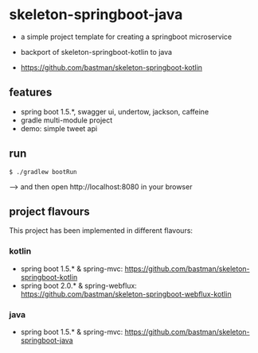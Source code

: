 # skeleton-springboot-java

- a simple project template for creating a springboot microservice
- backport of skeleton-springboot-kotlin to java

- https://github.com/bastman/skeleton-springboot-kotlin

## features

- spring boot 1.5.*, swagger ui, undertow, jackson, caffeine
- gradle multi-module project
- demo: simple tweet api

## run
    $ ./gradlew bootRun
    
--> and then open http://localhost:8080 in your browser

## project flavours

This project has been implemented in different flavours:

### kotlin
- spring boot 1.5.* & spring-mvc: https://github.com/bastman/skeleton-springboot-kotlin 
- spring boot 2.0.* & spring-webflux: https://github.com/bastman/skeleton-springboot-webflux-kotlin

### java
- spring boot 1.5.* & spring-mvc: https://github.com/bastman/skeleton-springboot-java 